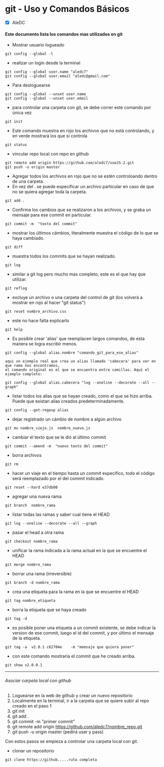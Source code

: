 # git - Uso y Comandos Básicos

- [x] AleDC

#### Este documento lista los comandos mas utilizados en git




- Mostrar usuario logueado
```
git config --global -l
```

- realizar un login desde la terminal
```
git config --global user.name "aledc7"
git config --global user.email "aledc@gmail.com"
```

- Para desloguearse
```
git config --global --unset user.name
git config --global --unset user.email
```

- para controlar una carpeta con git, se debe correr este comando por única vez
```
git init
```

- Este comando muestra en rojo los archivos que no está controlando, y en verde mostrará los que sí controla
```
git status
```

- vincular repo local con repo en github
```
git remote add origin https://github.com/aledc7/vueJS-2.git
git push -u origin master
```



- Agregar todos los archivos en rojo que no se estén controloando dentro de una carpeta.
- En vez del . se puede especificar un archivo particular en caso de que no se quiera agregar toda la carpeta.
```
git add .
```

- Confirma los cambios que se realizaron a los archivos, y se graba un mensaje para ese commit en particular.
```
git commit -m  "texto del commit"
```


- mostrar los últimos cámbios, literalmente muestra el código de lo que se haya cambiado.
```
git diff
```

- muestra todos los commits que se hayan realizado.
```
git log
```

- similar a git log pero mucho mas completo, este es el que hay que utilizar.
```
git reflog
```

- excluye un archivo o una carpeta del control de git (los volverá a mostrar en rojo al hacer "git status")
```
git reset nombre_archivo.css
```


- este no hace falta explicarlo
```
git help
```

- Es posible crear 'alias'  que reemplacen largos comandos, de esta manera se logra escribir menos.
```
git config --global alias.nombre "comando_git_para_ese_alias"

aqui un ejemplo real que crea un alias llamado 'cabecera' para ver en que rama nos encontramos,
el comando original es el que se encuentra entre comillas. Aquí el ejemplo completo:

git config --global alias.cabecera "log --oneline --decorate --all --graph"

```

- listar todos los alias que se hayan creado, como el que se hizo arriba. 
  Puede que existan alias creados predeterminadamente.
```
git config --get-regexp alias
```

- dejar registrado un cámbio de nombre a algún archivo
```
git mv nombre_viejo.js  nombre_nuevo.js
```

- cambiar el texto que se le dió al último commit
```
git commit --amend -m  "nuevo texto del commit"
```

- borra archivos
```
git rm
```

- hacer un viaje en el tiempo hasta un commit específico, todo el código será reemplazado por el del commit indicado.
```
git reset --hard e37db00
```

- agregar una nueva rama
```
git branch  nombre_rama
```

- listar todas las ramas y saber cual tiene el HEAD
```
git log --oneline --decorate --all --graph
```

- pasar el head a otra rama
```
git checkout nombre_rama
```

- unificar la rama indicada a la rama actual en la que se encuentre el HEAD
```
git merge nombre_rama
```

- borrar una rama (irreversible)
```
git branch -d nombre_rama
```

- crea una etiqueta para la rama en la que se encuentre el HEAD
```
git tag nombre_etiqueta
```

- borra la etiqueta que se haya creado
```
git tag -d
```


- es posible poner una etiqueta a un commit existente, se debe indicar la version de ese commit, luego el id del commit, y por último el mensaje de la etiqueta.
```
git tag -a  v2.0.1 c62704e    -m "memsaje que quiera poner"
```

- con este comando mostraría el commit que he creado arriba.
```
git show v2.0.0.1
```
____________________________________________________________________________________________________________

###### Asociar carpeta local con github

1) Loguearse en la web de github y crear un nuevo repositorio
2) Localmente en la terminal, ir a la carpeta que se quiere subir al repo creado en el paso 1
3) git init
4) git add .
5) git commit -m "primer commit"
6) git remote add origin https://github.com/aledc7/nombre_repo.git
7) git push -u origin master (pedirá user y pass)

Con estos pasos se empieza a controlar una carpeta local con git.


- clonar un repositorio
```
git clone https://github.....ruta completa
```




